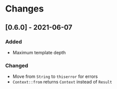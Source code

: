 # Changes

## [0.6.0] - 2021-06-07
### Added
- Maximum template depth
### Changed
- Move from `String` to `thiserror` for errors
- `Context::from` returns `Context` instead of `Result`
